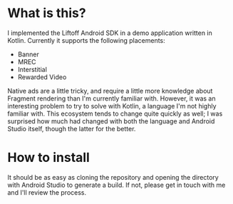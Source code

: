 # What is this?

I implemented the Liftoff Android SDK in a demo application written in Kotlin. Currently it supports the following placements:
- Banner
- MREC
- Interstitial
- Rewarded Video

Native ads are a little tricky, and require a little more knowledge about Fragment rendering than I'm currently familiar with.
However, it was an interesting problem to try to solve with Kotlin, a language I'm not highly familiar with. This ecosystem tends
to change quite quickly as well; I was surprised how much had changed with both the language and Android Studio itself, though the
latter for the better.

# How to install

It should be as easy as cloning the repository and opening the directory with Android Studio to generate a build.
If not, please get in touch with me and I'll review the process.

